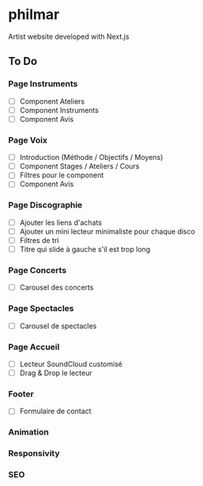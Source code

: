 # philmar
Artist website developed with Next.js

## To Do

### Page Instruments
- [ ] Component Ateliers
- [ ] Component Instruments
- [ ] Component Avis

### Page Voix
- [ ] Introduction (Méthode / Objectifs / Moyens)
- [ ] Component Stages / Ateliers / Cours
- [ ] Filtres pour le component
- [ ] Component Avis

### Page Discographie
- [ ] Ajouter les liens d'achats
- [ ] Ajouter un mini lecteur minimaliste pour chaque disco
- [ ] Filtres de tri
- [ ] Titre qui slide à gauche s'il est trop long

### Page Concerts
- [ ] Carousel des concerts

### Page Spectacles
- [ ] Carousel de spectacles

### Page Accueil
- [ ] Lecteur SoundCloud customisé
- [ ] Drag & Drop le lecteur

### Footer
- [ ] Formulaire de contact

### Animation

### Responsivity

### SEO